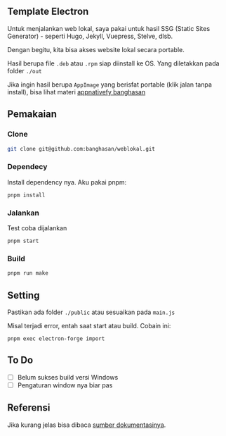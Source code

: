 ## Template Electron

Untuk menjalankan web lokal, saya pakai untuk hasil SSG (Static Sites Generator) - seperti Hugo, Jekyll, Vuepress, Stelve, dlsb.

Dengan begitu, kita bisa akses website lokal secara portable.

Hasil berupa file `.deb` atau `.rpm` siap diinstall ke OS. Yang diletakkan pada folder `./out`

Jika ingin hasil berupa `AppImage` yang berisfat portable (klik jalan tanpa install), bisa lihat materi [appnativefy banghasan](https://www.banghasan.com/post/2021/09/07/appnativefy/)

## Pemakaian

### Clone

```sh
git clone git@github.com:banghasan/weblokal.git
```

### Dependecy

Install dependency nya. Aku pakai pnpm:

```
pnpm install
```

### Jalankan

Test coba dijalankan

```
pnpm start
```

### Build

```sh
pnpm run make
```

## Setting

Pastikan ada folder `./public` atau sesuaikan pada `main.js`

Misal terjadi error, entah saat start atau build. Cobain ini:

```
pnpm exec electron-forge import
```

## To Do

- [ ] Belum sukses build versi Windows
- [ ] Pengaturan window nya biar pas

## Referensi

Jika kurang jelas bisa dibaca [sumber dokumentasinya](https://www.electronjs.org/docs/tutorial/quick-start).